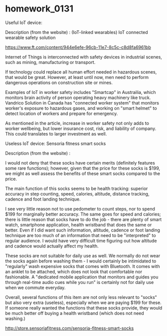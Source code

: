 # homework_0131

Useful IoT device: 

Description (from the website) : (IoT-linked wearables) IoT connected wearable safety solution 

https://www.ft.com/content/944e6efe-96cb-11e7-8c5c-c8d8fa6961bb

Internet of Things is interconnected with safety devices in industrial scenes, such as mining, manufacturing or transport. 

If technology could replace all human effort needed in hazardous scenes, that would be great. However, at least until now, men need to perform dangerous operations on construction site or mines. 

Examples of IoT in worker safety includes "Smartcap" in Austrailia, which monitors brain activity of person operating heavy machinery like truck. Vandrico Solution in Canada has "connected worker system" that monitors worker's exposure to hazardous gases, and working on "smart helmet" to detect location of workers and prepare for emergency.  

As mentioned in the article, increase in worker safety not only adds to worker wellbeing, but lower insurance cost, risk, and liability of company. This could translates to larger investment as well. 


Useless IoT device: Sensoria fitness smart socks

Description (from the website) : 
	
I would not deny that these socks have certain merits (definitely features some rare functions); however, given that the price for these socks is $199, we might as well assess the benefits of these smart socks compared to the price. 
	
The main function of this socks seems to be health tracking: superior accuracy in step counting, speed, calories, altitude, distance tracking, cadence and foot landing technique. 
	
I see very little reason not to use pedometer to count steps, nor to spend $199 for marginally better accuracy. The same goes for speed and calories; there is little reason that socks have to do the job - there are plenty of smart watch, smartphone application, health wristband that does the same or better. Even if I did want such information, altitude, cadence or foot landing technique are too much of an information that need to be "interpreted" to regular audience. I would have very difficult time figuring out how altitude and cadence would actually affect my health. 
	
These socks are not suitable for daily use as well. We normally do not wear the socks again before washing them - I would certainly be intimidated to "regularly" wash expensive socks that comes with Bluetooth. It comes with an anklet to be attached, which does not look that comfortable nor fashionable. A "dedicated mobile application that monitors and guides you through real-time audio cues while you run" is certainly not for daily use when we commute everyday. 
	
Overall, several functions of this item are not only less relevant to "socks" but also very extra (useless), especially when we are paying $199 for these. If someone really wanted the functions that these socks provide, they would be much better off buying a health wristband (which does not need washing.)
	
http://store.sensoriafitness.com/sensoria-fitness-smart-socks
